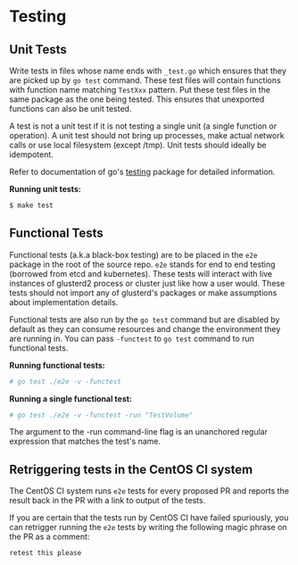 # Testing

## Unit Tests

Write tests in files whose name ends with `_test.go` which ensures that they
are picked up by `go test` command. These test files will contain functions
with function name matching `TestXxx` pattern. Put these test files in the
same package as the one being tested. This ensures that unexported functions
can also be unit tested.

A test is not a unit test if it is not testing a single unit (a single
function or operation). A unit test should not bring up processes, make
actual network calls or use local filesystem (except /tmp). Unit tests
should ideally be idempotent.

Refer to documentation of go's [testing](https://golang.org/pkg/testing/)
package for detailed information.

**Running unit tests:**

```sh
$ make test
```

## Functional Tests

Functional tests (a.k.a black-box testing) are to be placed in the `e2e`
package in the root of the source repo. `e2e` stands for end to end testing
(borrowed from etcd and kubernetes). These tests will interact with live
instances of glusterd2 process or cluster just like how a user would. These
tests should not import any of glusterd's packages or make assumptions about
implementation details.

Functional tests are also run by the `go test` command but are disabled by
default as they can consume resources and change the environment they are
running in. You can pass `-functest` to `go test` command to run functional
tests.

**Running functional tests:**
```sh
# go test ./e2e -v -functest
```

**Running a single functional test:**
```sh
# go test ./e2e -v -functest -run "TestVolume"
```

The argument to the -run command-line flag is an unanchored regular expression
that matches the test's name.

## Retriggering tests in the CentOS CI system

The CentOS CI system runs `e2e` tests for every proposed PR and reports the
result back in the PR with a link to output of the tests.

If you are certain that the tests run by CentOS CI have failed spuriously, you
can retrigger running the `e2e` tests by writing the following magic phrase
on the PR as a comment:

```
retest this please
```
